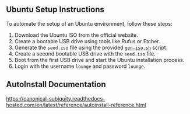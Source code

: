 ## Ubuntu Setup Instructions
To automate the setup of an Ubuntu environment, follow these steps:
1. Download the Ubuntu ISO from the official website.
2. Create a bootable USB drive using tools like Rufus or Etcher.
3. Generate the `seed.iso` file using the provided [`gen-iso.sh`](gen-iso.sh) script.
4. Create a second bootable USB drive with the `seed.iso` file.
5. Boot from the first USB drive and start the Ubuntu installation process.
6. Login with the username `lounge` and password `lounge`.

## AutoInstall Documentation
https://canonical-subiquity.readthedocs-hosted.com/en/latest/reference/autoinstall-reference.html
